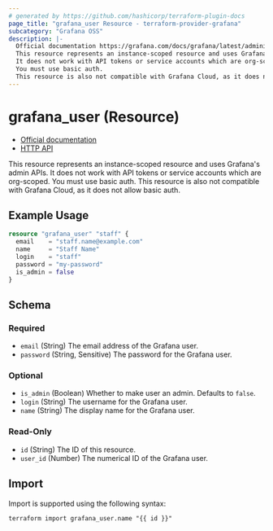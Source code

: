```yaml
---
# generated by https://github.com/hashicorp/terraform-plugin-docs
page_title: "grafana_user Resource - terraform-provider-grafana"
subcategory: "Grafana OSS"
description: |-
  Official documentation https://grafana.com/docs/grafana/latest/administration/user-management/server-user-management/HTTP API https://grafana.com/docs/grafana/latest/developers/http_api/user/
  This resource represents an instance-scoped resource and uses Grafana's admin APIs.
  It does not work with API tokens or service accounts which are org-scoped.
  You must use basic auth.
  This resource is also not compatible with Grafana Cloud, as it does not allow basic auth.
---
```


# grafana_user (Resource)

* [Official documentation](https://grafana.com/docs/grafana/latest/administration/user-management/server-user-management/)
* [HTTP API](https://grafana.com/docs/grafana/latest/developers/http_api/user/)

This resource represents an instance-scoped resource and uses Grafana's admin APIs.
It does not work with API tokens or service accounts which are org-scoped. 
You must use basic auth.
This resource is also not compatible with Grafana Cloud, as it does not allow basic auth.

## Example Usage

```terraform
resource "grafana_user" "staff" {
  email    = "staff.name@example.com"
  name     = "Staff Name"
  login    = "staff"
  password = "my-password"
  is_admin = false
}
```

<!-- schema generated by tfplugindocs -->
## Schema

### Required

- `email` (String) The email address of the Grafana user.
- `password` (String, Sensitive) The password for the Grafana user.

### Optional

- `is_admin` (Boolean) Whether to make user an admin. Defaults to `false`.
- `login` (String) The username for the Grafana user.
- `name` (String) The display name for the Grafana user.

### Read-Only

- `id` (String) The ID of this resource.
- `user_id` (Number) The numerical ID of the Grafana user.

## Import

Import is supported using the following syntax:

```shell
terraform import grafana_user.name "{{ id }}"
```
